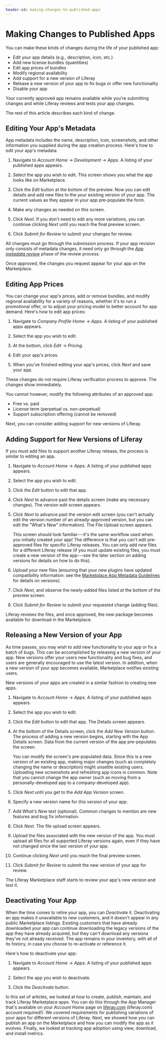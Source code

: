 ```yaml
---
header-id: making-changes-to-published-apps
---
```


# Making Changes to Published Apps

You can make these kinds of changes during the life of your published app:

- Edit your app details (e.g., description, icon, etc.)
- Add new license bundles (quantities)
- Edit app prices of bundles
- Modify regional availability
- Add support for a new version of Liferay
- Release a new version of your app to fix bugs or offer new functionality
- Disable your app

Your currently approved app remains available while you're submitting changes
and while Liferay reviews and tests your app changes. 

The rest of this article describes each kind of change. 

## Editing Your App's Metadata

App metadata includes the name, description, icon, screenshots, and other
information you supplied during the app creation process. Here's how to edit
your app's metadata:

1.  Navigate to *Account Home* &rarr; *Development* &rarr; *Apps*. A listing of 
    your published apps appears. 

2.  Select the app you wish to edit. This screen shows you what the app looks 
    like on Marketplace. 

3.  Click the *Edit* button at the bottom of the preview. Now you can edit 
    details and add new files to the your existing version of your app. The
    current values as they appear in your app pre-populate the form. 

4.  Make any changes as needed on this screen.

5.  Click *Next*. If you don't need to edit any more variations, you can 
    continue clicking *Next* until you reach the final preview screen.

6.  Click *Submit for Review* to submit your changes for review.

All changes must go through the submission process. If your app revision only
consists of metadata changes, it need only go through the 
[*App metadata review*](/distribute/how-to-publish/-/knowledge_base/how-to-publish/understanding-the-app-review-process)
phase of the review process. 

Once approved, the changes you request appear for your app on the Marketplace.

## Editing App Prices

You can change your app's prices, add or remove bundles, and modify regional
availability for a variety of reasons, whether it's to run a promotional offer,
or to adjust your pricing model to better account for app demand. Here's how to
edit app prices:

1.  Navigate to *Company Profile Home* &rarr; *Apps*. A listing of your 
    published apps appears. 

2.  Select the app you wish to edit.

3.  At the bottom, click *Edit* &rarr; *Pricing*.

4.  Edit your app's prices.

5.  When you've finished editing your app's prices, click *Next* and save your 
    app. 

These changes do not require Liferay verification process to approve. The
changes show immediately. 

You cannot however, modify the following attributes of an approved app: 

- Free vs. paid
- License term (perpetual vs. non-perpetual)
- Support subscription offering (cannot be removed)

Next, you can consider adding support for new versions of Liferay. 

## Adding Support for New Versions of Liferay

If you must add files to support another Liferay release, the process is similar
to editing an app.

1.  Navigate to *Account Home* &rarr; *Apps*. A listing of your published apps 
    appears. 

2.  Select the app you wish to edit. 

3.  Click the *Edit* button to edit that app. 

4.  Click *Next* to advance past the details screen (make any necessary 
    changes). The version edit screen appears. 

5.  Click *Next* to advance past the version edit screen (you can't actually 
    edit the version number of an already-approved version, but you can edit the
    "What's New" information). The File Upload screen appears.

    This screen should look familiar---it's the same workflow used when you
    initially created your app! The difference is that you can't edit
    pre-approved files for specific Liferay releases. You can only add *new*
    files for a different Liferay release (if you must update existing files,
    you must create a new version of the app---see the later section on adding
    versions for details on how to do this).

6.  Upload your new files (ensuring that your new plugins have updated 
    compatibility information: see the
    [Marketplace App Metadata Guidelines](/distribute/how-to-publish/-/knowledge_base/how-to-publish/preparing-your-app)
    for details on versions). 

7.  Click *Next*, and observe the newly-added files listed at the bottom of the 
    preview screen.

8.  Click *Submit for Review* to submit your requested change (adding files). 

Liferay reviews the files, and once approved, the new package becomes available
for download in the Marketplace.

## Releasing a New Version of your App

As time passes, you may wish to add new functionality to your app or fix a batch
of bugs. This can be accomplished by releasing a new version of your app. New
versions offer your users new functionality and bug fixes, and users are
generally encouraged to use the latest version. In addition, when a new version
of your app becomes available, Marketplace notifies existing users. 

New versions of your apps are created in a similar fashion to creating new apps.

1.  Navigate to *Account Home* &rarr; *Apps*. A listing of your published apps 
    appears. 

2.  Select the app you wish to edit. 

3.  Click the *Edit* button to edit that app. The Details screen appears.

4.  At the bottom of the Details screen, click the *Add New Version* button. The
    process of adding a new version begins, starting with the App Details
    screen. Data from the current version of the app pre-populates the screen. 

    You can modify the screen's pre-populated data. Since this is a new version
    of an existing app, making major changes (such as completely changing the
    name or description) might unsettle existing users. Uploading new
    screenshots and refreshing app icons is common. Note that you cannot change
    the app owner (such as moving from a personally-developed app to a
    company-developed app).

5.  Click *Next* until you get to the *Add App Version* screen. 

6.  Specify a new version name for this version of your app.

7.  Add *What's New* text (optional). Common changes to mention are new features
    and bug fix information. 

8.  Click *Next*. The file upload screen appears. 

9.  Upload the files associated with the new version of the app. You must upload
    all files for all supported Liferay versions again, even if they have not
    changed since the last version of your app. 

10. Continue clicking *Next* until you reach the final preview screen.
    
11. Click *Submit for Review* to submit the new version of your app for review.

The Liferay Marketplace staff starts to review your app's new version and test
it. 

## Deactivating Your App

When the time comes to retire your app, you can *Deactivate* it. Deactivating an
app makes it unavailable to new customers, and it doesn't appear in any public
Marketplace listings. Existing customers that have already downloaded your app
can continue downloading the legacy versions of the app they have already
acquired, but they can't download any versions they've not already received. The
app remains in your inventory, with all of its history, in case you choose to
re-activate or reference it.

Here's how to deactivate your app:

1.  Navigate to *Account Home* &rarr; *Apps*. A listing of your published apps 
    appears. 

2.  Select the app you wish to deactivate. 

3.  Click the *Deactivate* button. 

In this set of articles, we looked at how to create, publish, maintain, and
track Liferay Marketplace apps. You can do this through the App Manager that's
available on your *Account Home* page on [liferay.com](http://liferay.com)
(liferay.com) account required!). We covered requirements for publishing
variations of your apps for different versions of Liferay. Next, we showed how
you can publish an app on the Marketplace and how you can modify the app as it
evolves. Finally, we looked at tracking app adoption using view, download, and
install metrics.
